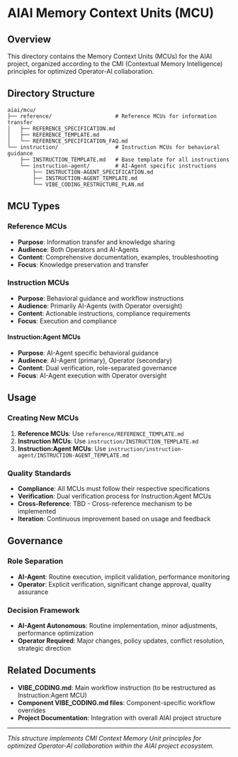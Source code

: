 # AIAI Memory Context Units (MCU)

## Overview

This directory contains the Memory Context Units (MCUs) for the AIAI project, organized according to the CMI (Contextual Memory Intelligence) principles for optimized Operator-AI collaboration.

## Directory Structure

```
aiai/mcu/
├── reference/                    # Reference MCUs for information transfer
│   ├── REFERENCE_SPECIFICATION.md
│   ├── REFERENCE_TEMPLATE.md
│   └── REFERENCE_SPECIFICATION_FAQ.md
└── instruction/                  # Instruction MCUs for behavioral guidance
    ├── INSTRUCTION_TEMPLATE.md   # Base template for all instructions
    └── instruction-agent/        # AI-Agent specific instructions
        ├── INSTRUCTION-AGENT_SPECIFICATION.md
        ├── INSTRUCTION-AGENT_TEMPLATE.md
        └── VIBE_CODING_RESTRUCTURE_PLAN.md
```

## MCU Types

### **Reference MCUs**
- **Purpose**: Information transfer and knowledge sharing
- **Audience**: Both Operators and AI-Agents
- **Content**: Comprehensive documentation, examples, troubleshooting
- **Focus**: Knowledge preservation and transfer

### **Instruction MCUs**
- **Purpose**: Behavioral guidance and workflow instructions
- **Audience**: Primarily AI-Agents (with Operator oversight)
- **Content**: Actionable instructions, compliance requirements
- **Focus**: Execution and compliance

#### **Instruction:Agent MCUs**
- **Purpose**: AI-Agent specific behavioral guidance
- **Audience**: AI-Agent (primary), Operator (secondary)
- **Content**: Dual verification, role-separated governance
- **Focus**: AI-Agent execution with Operator oversight

## Usage

### **Creating New MCUs**
1. **Reference MCUs**: Use `reference/REFERENCE_TEMPLATE.md`
2. **Instruction MCUs**: Use `instruction/INSTRUCTION_TEMPLATE.md`
3. **Instruction:Agent MCUs**: Use `instruction/instruction-agent/INSTRUCTION-AGENT_TEMPLATE.md`

### **Quality Standards**
- **Compliance**: All MCUs must follow their respective specifications
- **Verification**: Dual verification process for Instruction:Agent MCUs
- **Cross-Reference**: TBD - Cross-reference mechanism to be implemented
- **Iteration**: Continuous improvement based on usage and feedback

## Governance

### **Role Separation**
- **AI-Agent**: Routine execution, implicit validation, performance monitoring
- **Operator**: Explicit verification, significant change approval, quality assurance

### **Decision Framework**
- **AI-Agent Autonomous**: Routine implementation, minor adjustments, performance optimization
- **Operator Required**: Major changes, policy updates, conflict resolution, strategic direction

## Related Documents

- **VIBE_CODING.md**: Main workflow instruction (to be restructured as Instruction:Agent MCU)
- **Component VIBE_CODING.md files**: Component-specific workflow overrides
- **Project Documentation**: Integration with overall AIAI project structure

---

*This structure implements CMI Context Memory Unit principles for optimized Operator-AI collaboration within the AIAI project ecosystem.*
